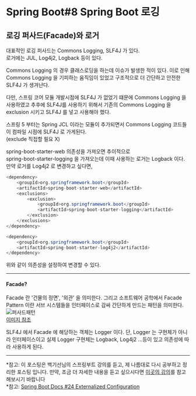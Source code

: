 # Spring Boot#8 Spring Boot 로깅  

## 로깅 퍼사드(Facade)와 로거

대표적인 로깅 퍼사드는 Commons Logging, SLF4J 가 있다.  
로거에는 JUL, Log4j2, Logback 등이 있다.  

Commons Logging 의 경우 클래스로딩을 하는데 이슈가 발생한 적이 있다. 이로 인해 Commons Logging 을 기피하는 움직임이 있었고 구조적으로 더 간단하고 안전한 SLF4J 가 생겨난다.

다만, 스프링 코어 모듈 개발시점에 SLF4J 가 없었기 떄문에 Commons Logging 을 사용하였고 추후에 SLF4J를 사용하기 위해서 기존의 Commons Logging 을 exclusion 시키고 SLF4J 를 넣고 사용해야 했다.
  
스프링 5 부터는 Spring JCL 이라는 모듈이 추가되면서 Commons Logging 코드들이 컴파일 시점에 SLF4J 로 가게된다.   
(exclude 직접할 필요 X)

spring-boot-starter-web 의존성을 가져오면 추이적으로   
spring-boot-starter-logging 을 가져오는데 이때 사용하는 로거는 Logback 이다.  
만약 로거를 Log4j2 로 변경하고 싶다면,   
```java
<dependency>
    <groupId>org.springframework.boot</groupId>
    <artifactId>spring-boot-starter-web</artifactId>
    <exclusions>
        <exclusion>
            <groupId>org.springframework.boot</groupId>
            <artifactId>spring-boot-starter-logging</artifactId>
        </exclusion>
    </exclusions>
</dependency>

<dependency>
    <groupId>org.springframework.boot</groupId>
    <artifactId>spring-boot-starter-log4j2</artifactId>
</dependency>
``` 
  
위와 같이 의존성을 설정하여 변경할 수 있다. 

---- 
  

#### Facade?
Facade 란 '건물의 정면', '외관' 을 의미한다. 그리고 소프트웨어 공학에서 Facade Pattern 이란 서브 시스템들을 인터페이스로 감싸
간단하게 만드는 패턴을 의미한다.  
![퍼사드패턴](https://github.com/JadenKim940105/TIL-images/blob/master/img/spring/boot/facade%ED%8C%A8%ED%84%B4.png)  
[이미지 참조](https://en.wikipedia.org/wiki/Facade_pattern)

SLF4J 에서 Facade 에 해당하는 객체는 Logger 이다. 단, Logger 는 구현체가 아니라 인터페이스이고 실제 Logger 구현체는 
Logback, Log4j2 ...등이 있고 의존성에 따라 사용하게 된다. 





--------
*참고: 이 포스팅은 백기선님의 스프링부트 강의를 듣고, 제 나름대로 다시 공부하고 정리한 포스팅 입니다. 만약, 조금 더 자세한 내용을 듣고 싶으시다면 [이곳의 강의](https://www.whiteship.me/courses/)를 참고해보시기 바랍니다       
*참고: [Spring Boot Docs #24 Externalized Configuration](https://docs.spring.io/spring-boot/docs/1.5.22.RELEASE/reference/html/boot-features-external-config.html)  

